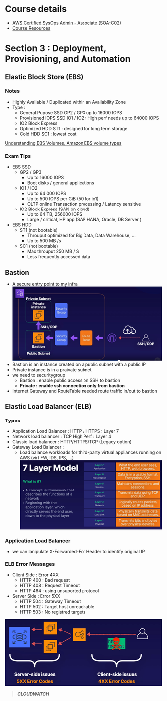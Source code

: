 # Course details

- [AWS Certified SysOps Admin - Associate (SOA-C02)](https://app.pluralsight.com/library/courses/aws-certified-sysops-admin---associate/exercise-files)
- [Course Resources](https://github.com/ACloudGuru-Resources/course-aws-sysops-administrator-associate/tree/main)

# Section 3 : Deployment, Provisioning, and Automation

## Elastic Block Store (EBS)

### Notes

- Highly Available / Duplicated within an Availability Zone
- Type :
  - General Pupose SSD GP2 / GP3 up to 16000 IOPS
  - Provisioned IOPS SSD IO1 / IO2 : High perf needs up to 64000 IOPS
  - IO2 Block Express 
  - Optimized HDD ST1 : designed for long term storage
  - Cold HDD SC1 : lowest cost 

[Understanding EBS Volumes, Amazon EBS volume types](https://docs.aws.amazon.com/AWSEC2/latest/UserGuide/ebs-volume-types.html)

### Exam Tips

- EBS SSD 
  - GP2 / GP3 
    - Up to 16000 IOPS
    - Boot disks / general applications
  - IO1 / IO2 
    - Up to 64 000 IOPS
    - Up to 500 IOPS per GiB (50 for io1)
    - OLTP online Transaction processing / Latency sensitive
  - IO2 Block Express (SAN on cloud)
    - Up to 64 TB, 256000 IOPS
    - Large / critical, HP app (SAP HANA, Oracle, DB Server )
- EBS HDD
  - ST1 (not bootable)
    - Throuput optimized for Big Data, Data Warehouse, ...
    - Up to 500 MB /s
  - SC1 (not bootable)
    - Max throuput 250 MB / S
    - Less frequently accessed data

## Bastion

- A secure entry point to my infra
![Simple arch](img/bastion_archi.png)
- Bastion is an instance created on a public subnet with a public IP
- Private instance is in a praivate subnet
- we need to securitygroup
  - Bastion : enable public access on SSH to bastion
  - **Private : enable ssh connection only from bastion**
- Internet Gateway and RouteTable needed route traffic in/out to bastion

## Elastic Load Balancer (ELB)

### Types

- Application Load Balancer : HTTP / HTTPS : Layer 7
- Network load balancer :  TCP High Perf : Layer 4 
- Classic load balancer : HTTP/HTTPS/TCP (Legacy option)
- Gateway Load Balancer :
  - Load balance workloads for third-party virtual appliances running on AWS (virt FW, IDS, IPS, ...)
![7 Layer](img/7_layer.png)

### Application Load Balancer

- we can lanipulate X-Forwarded-For Header to identify original IP

### ELB Error Messages

- Client Side : Error 4XX
  - HTTP 400 : Bad request
  - HTTP 408 : Request Timeout
  - HTTP 464 : using unsuported protocol
- Server Side : Error 5XX
  - HTTP 504 : Gateway Timeout
  - HTTP 502 : Target host unreachable
  - HTTP 503 : No registred targets

![Alt text](img/error_message_elb.png)

> ***CLOUDWATCH***
> 
